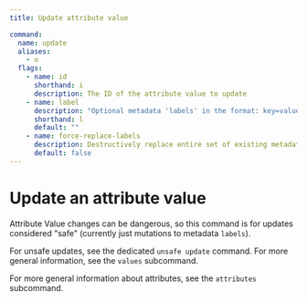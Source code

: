 ```yaml
---
title: Update attribute value

command:
  name: update
  aliases:
    - u
  flags:
    - name: id
      shorthand: i
      description: The ID of the attribute value to update
    - name: label
      description: "Optional metadata 'labels' in the format: key=value"
      shorthand: l
      default: ""
    - name: force-replace-labels
      description: Destructively replace entire set of existing metadata 'labels' with any provided to this command
      default: false
---
```


# Update an attribute value

Attribute Value changes can be dangerous, so this command is for updates considered "safe" (currently just mutations to metadata `labels`).

For unsafe updates, see the dedicated `unsafe update` command. For more general information, see the `values` subcommand.

For more general information about attributes, see the `attributes` subcommand.
